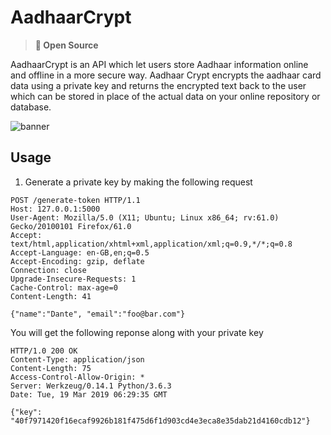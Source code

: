 # AadhaarCrypt

>**:purple_heart: Open Source**

AadhaarCrypt is an API which let users store Aadhaar information online and offline in a more secure way. Aadhaar Crypt encrypts the aadhaar card data using a private key and returns the encrypted text back to the user which can be stored in place of the actual data on your online repository or database.

![banner](https://i.imgur.com/zjeu2EM.png)


## Usage

1. Generate a private key by making the following request

```
POST /generate-token HTTP/1.1
Host: 127.0.0.1:5000
User-Agent: Mozilla/5.0 (X11; Ubuntu; Linux x86_64; rv:61.0) Gecko/20100101 Firefox/61.0
Accept: text/html,application/xhtml+xml,application/xml;q=0.9,*/*;q=0.8
Accept-Language: en-GB,en;q=0.5
Accept-Encoding: gzip, deflate
Connection: close
Upgrade-Insecure-Requests: 1
Cache-Control: max-age=0
Content-Length: 41

{"name":"Dante", "email":"foo@bar.com"}
```

You will get the following reponse along with your private key

```
HTTP/1.0 200 OK
Content-Type: application/json
Content-Length: 75
Access-Control-Allow-Origin: *
Server: Werkzeug/0.14.1 Python/3.6.3
Date: Tue, 19 Mar 2019 06:29:35 GMT

{"key": "40f7971420f16ecaf9926b181f475d6f1d903cd4e3eca8e35dab21d4160cdb12"}
```
